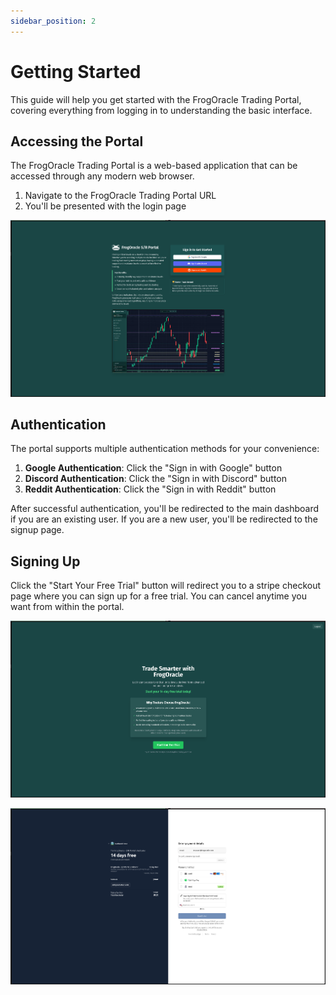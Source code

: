 ```yaml
---
sidebar_position: 2
---
```


# Getting Started

This guide will help you get started with the FrogOracle Trading Portal, covering everything from logging in to understanding the basic interface.

## Accessing the Portal

The FrogOracle Trading Portal is a web-based application that can be accessed through any modern web browser.

1. Navigate to the FrogOracle Trading Portal URL
2. You'll be presented with the login page

![image](_media/getting-started/loginscreen.png ':size=600')

## Authentication

The portal supports multiple authentication methods for your convenience:

1. **Google Authentication**: Click the "Sign in with Google" button
2. **Discord Authentication**: Click the "Sign in with Discord" button
3. **Reddit Authentication**: Click the "Sign in with Reddit" button

After successful authentication, you'll be redirected to the main dashboard if you are an existing user. If you are a new user, you'll be redirected to the signup page.

## Signing Up

Click the "Start Your Free Trial" button will redirect you to a stripe checkout page where you can sign up for a free trial. You can cancel anytime you want from within the portal.

![image](_media/getting-started/signup_screen.png ':size=600')

![image](_media/getting-started/stripe_checkout.png ':size=600')


